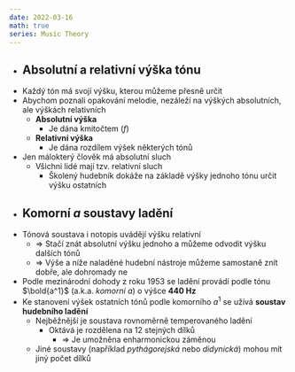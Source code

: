 ```yaml
---
date: 2022-03-16
math: true
series: Music Theory
---
```


- ## Absolutní a relativní výška tónu
- Každý tón má svojí výšku, kterou můžeme přesně určit  
- Abychom poznali opakování melodie, nezáleží na výškých absolutních, ale výškách relativních  
  - **Absolutní výška**  
	- Je dána kmitočtem ($f$)  
  - **Relativní výška**  
	- Je dána rozdílem výšek některých tónů  
- Jen málokterý člověk má absolutní sluch  
  - Všichni lidé mají  tzv. relativní sluch  
	- Školený hudebník dokáže na základě výšky jednoho tónu určit výšku ostatních  
- ## Komorní _a_ soustavy ladění
- Tónová soustava i notopis uvádějí výšku relativní  
  - => Stačí znát absolutní výšku jednoho a můžeme odvodit výšku dalších tónů  
  - => Výše a níže naladěné hudební nástroje můžeme samostaně znít dobře, ale dohromady ne  
- Podle mezinárodní dohody z roku 1953 se ladění provádí podle tónu $\bold{a^1}$ (a.k.a. _komorní a_) o výšce **440 Hz**  
- Ke stanovení výšek ostatních tónů podle komorního $a^1$ se užívá **soustav hudebního ladění**  
  - Nejběžnější je soustava rovnoměrně temperovaného ladění  
	- Oktává je rozdělena na 12 stejných dílků  
	  - => Je umožněna enharmonickou záměnou  
  - Jiné soustavy (například _pythágorejská_ nebo _didynická_) mohou mít jiný počet dílků  
